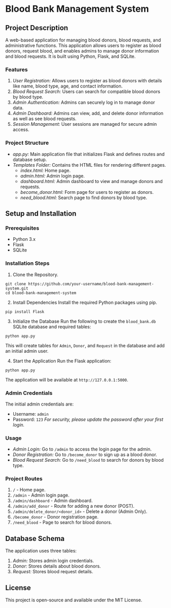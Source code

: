 # Blood Bank Management System

## Project Description
A web-based application for managing blood donors, blood requests, and administrative functions. This application allows users to register as blood donors, request blood, and enables admins to manage donor information and blood requests. It is built using Python, Flask, and SQLite.

### Features
1. *User Registration:* Allows users to register as blood donors with details like name, blood type, age, and contact information.
2. *Blood Request Search:* Users can search for compatible blood donors by blood type.
3. *Admin Authentication:* Admins can securely log in to manage donor data.
4. *Admin Dashboard:* Admins can view, add, and delete donor information as well as see blood requests.
5. *Session Management:* User sessions are managed for secure admin access.

### Project Structure
- *app.py:* Main application file that initializes Flask and defines routes and database setup.
- *Templates Folder:* Contains the HTML files for rendering different pages.
    - *index.html:* Home page.
    - *admin.html:* Admin login page.
    - *dashboard.html:* Admin dashboard to view and manage donors and requests.
    - *become_donor.html:* Form page for users to register as donors.
    - *need_blood.html:* Search page to find donors by blood type.

## Setup and Installation
### Prerequisites
- Python 3.x
- Flask
- SQLite

### Installation Steps
1. Clone the Repository.
```
git clone https://github.com/your-username/blood-bank-management-system.git
cd blood-bank-management-system
```
2. Install Dependencies Install the required Python packages using pip.
```
pip install Flask
```

3. Initialize the Database Run the following to create the `blood_bank.db` SQLite database and required tables:
```
python app.py
```
This will create tables for `Admin`, `Donor`, and `Request` in the database and add an initial admin user.

4. Start the Application Run the Flask application:
```
python app.py
```
The application will be available at `http://127.0.0.1:5000`.

### Admin Credentials
The initial admin credentials are:
- Username: `admin`
- Password: `123`
*For security, please update the password after your first login.*

### Usage 
- *Admin Login:* Go to `/admin` to access the login page for the admin.
- *Donor Registration:* Go to `/become_donor` to sign up as a blood donor.
- *Blood Request Search:* Go to `/need_blood` to search for donors by blood type.  

### Project Routes
1. `/` -	Home page.
2. `/admin` -	Admin login page.
3. `/admin/dashboard`	- Admin dashboard.
4. `/admin/add_donor`	- Route for adding a new donor (POST).
5. `/admin/delete_donor/<donor_id>` -	Delete a donor (Admin Only).
6. `/become_donor` -	Donor registration page.
7. `/need_blood` -	Page to search for blood donors.

## Database Schema
The application uses three tables:

1. *Admin:* Stores admin login credentials.
2. *Donor:* Stores details about blood donors.
3. *Request:* Stores blood request details.

## License
This project is open-source and available under the MIT License.










